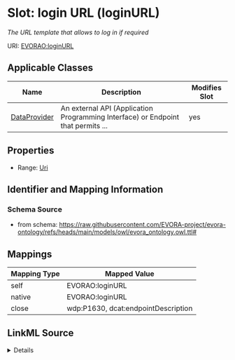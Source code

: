 

# Slot: login URL (loginURL)


_The URL template that allows to log in if required_





URI: [EVORAO:loginURL](https://raw.githubusercontent.com/EVORA-project/evora-ontology/refs/heads/main/models/owl/evora_ontology.owl.ttl#loginURL)



<!-- no inheritance hierarchy -->





## Applicable Classes

| Name | Description | Modifies Slot |
| --- | --- | --- |
| [DataProvider](DataProvider.md) | An external API (Application Programming Interface) or Endpoint that permits ... |  yes  |







## Properties

* Range: [Uri](Uri.md)





## Identifier and Mapping Information







### Schema Source


* from schema: https://raw.githubusercontent.com/EVORA-project/evora-ontology/refs/heads/main/models/owl/evora_ontology.owl.ttl#




## Mappings

| Mapping Type | Mapped Value |
| ---  | ---  |
| self | EVORAO:loginURL |
| native | EVORAO:loginURL |
| close | wdp:P1630, dcat:endpointDescription |




## LinkML Source

<details>
```yaml
name: loginURL
description: The URL template that allows to log in if required
title: login URL
from_schema: https://raw.githubusercontent.com/EVORA-project/evora-ontology/refs/heads/main/models/owl/evora_ontology.owl.ttl#
close_mappings:
- wdp:P1630
- dcat:endpointDescription
rank: 1000
alias: loginURL
domain_of:
- DataProvider
range: uri
required: false
multivalued: false

```
</details>